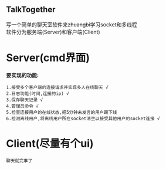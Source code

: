## TalkTogether
写一个简单的聊天室软件来~~zhuangbi~~学习socket和多线程  
软件分为服务端(Server)和客户端(Client)  
# Server(cmd界面)
**要实现的功能:**
```
1.接受多个客户端的连接请求并实现多人在线聊天 √
2.日志功能(时间,连接的ip) √
3.保存聊天记录 √
4.管理员命令 √
5.检查连接用户的在线状态,把5分钟未发言的用户踢下线
6.检测离线用户,将离线用户所在socket清空以接受其他用户的socket连接 √
```
# Client(尽量有个ui)
```
聊天就完事了
```
